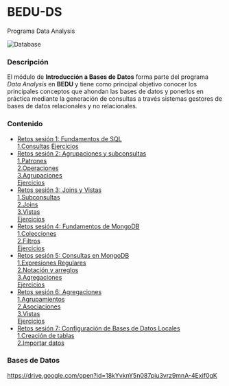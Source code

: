 # BEDU-DS
Programa Data Analysis 

![Database](https://user-images.githubusercontent.com/71915068/99929020-3877c780-2d11-11eb-80e2-f729f3046688.png)

### Descripción

El módulo de __Introducción a Bases de Datos__ forma parte del programa *Data Analysis* en __BEDU__ y tiene como 
principal objetivo conocer los principales conceptos que ahondan las bases de datos y ponerlos en práctica mediante la generación de consultas a través sistemas gestores de bases de datos relacionales y no relacionales.						

### Contenido

 - [Retos sesión 1: Fundamentos de SQL](MySQL-BEDU/RETOS)\
     [1.Consultas](MySQL-BEDU/RETOS/sesion1_retos1a3_consultas.sql)
     [Ejercicios](MySQL-BEDU/EJERCICIOS/Sesion2_Ejercicios.sql)
 - [Retos sesión 2: Agrupaciones y subconsultas](MySQL-BEDU/RETOS)\
     [1.Patrones](MySQL-BEDU/RETOS/sesion2_reto1_patrones.sql)\
     [2.Operaciones](MySQL-BEDU/RETOS/sesion2_reto2_funciones.sql)\
     [3.Agrupaciones](MySQL-BEDU/RETOS/sesion2_reto3_agrupar.sql)\
     [Ejercicios](MySQL-BEDU/EJERCICIOS/Sesion1_Ejercicios.sql)
 - [Retos sesión 3: Joins y Vistas](MySQL-BEDU/RETOS)\
     [1.Subconsultas](MySQL-BEDU/RETOS/sesion3_reto1_subconsultas.sql)\
     [2.Joins](MySQL-BEDU/RETOS/sesion3_reto2_joins.sql)\
     [3.Vistas](MySQL-BEDU/RETOS/sesion3_reto3_vistas.sql)\
     [Ejercicios](MySQL-BEDU/RETOS/Sesion3_Ejercicios.sql)
 - [Retos sesión 4: Fundamentos de MongoDB](MongoDB-BEDU/RETOS)\
     [1.Colecciones](MongoDB-BEDU/RETOS/Sesion4_Reto1_Colecciones.ipynb)\
     [2.Filtros](MongoDB-BEDU/RETOS/Sesion4_Reto2_Filtros.ipynb)\
     [Ejercicios](MongoDB-BEDU/EJERCICIOS/Sesion4_Ejercicios/Sesion4_Ejercios.ipynb)
 - [Retos sesión 5: Consultas en MongoDB](MongoDB-BEDU/RETOS)\
      [1.Expresiones Regulares](MongoDB-BEDU/RETOS/Sesion5_Reto1_Expresiones_Regulares.ipynb)\
      [2.Notación y arreglos](MongoDB-BEDU/RETOS/Sesion5_Reto2_Notacion_y_arreglos.ipynb)\
      [3.Agregaciones](MongoDB-BEDU/RETOS/Sesion5_Reto3_agregaciones.ipynb)\
      [Ejercicios](MongoDB-BEDU/EJERCICIOS/Sesion5_Ejercicios)
 - [Retos sesión 6: Agregaciones](MongoDB-BEDU/RETOS)\
      [1.Agrupamientos](MongoDB-BEDU/RETOS/Sesion6_Reto1_Agrupamientos.ipynb)\
      [2.Asociaciones](MongoDB-BEDU/RETOS/Sesion6_Reto2_Asociaciones.ipynb)\
      [3.Vistas](MongoDB-BEDU/RETOS/Sesion6_Reto3_Vistas.PNG)\
      [Ejercicios](MongoDB-BEDU/EJERCICIOS/Sesion6_Ejercicios)
 - [Retos sesión 7: Configuración de Bases de Datos Locales](MySQL-BEDU/RETOS)\
      [1.Creación de tablas](MySQL-BEDU/RETOS/sesion7_reto1_operaciones_con_tablas.sql)\
      [2.Importar datos](MySQL-BEDU/RETOS/sesion7_reto2_importarDatos.png)

 ### Bases de Datos  
 https://drive.google.com/open?id=18kYvknY5n087piu3vrz9mnA-4Exif0gK

